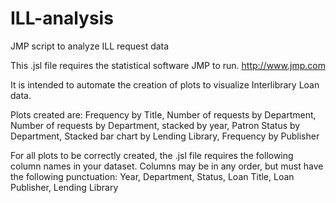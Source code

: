 # ILL-analysis
JMP script to analyze ILL request data

This .jsl file requires the statistical software JMP to run.  http://www.jmp.com

It is intended to automate the creation of plots to visualize Interlibrary Loan data.

Plots created are:
Frequency by Title,
Number of requests by Department,
Number of requests by Department, stacked by year,
Patron Status by Department,
Stacked bar chart by Lending Library,
Frequency by Publisher


For all plots to be correctly created, the .jsl file requires the following column names in your dataset.
Columns may be in any order, but must have the following punctuation:
Year,
Department,
Status,
Loan Title,
Loan Publisher,
Lending Library

